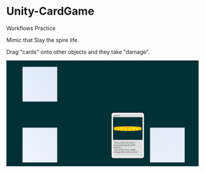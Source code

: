 # Unity-CardGame
Workflows Practice

Mimic that Slay the spire life.

Drag "cards" onto other objects and they take "damage".

![alt text](docs/images/cardattack.gif)
